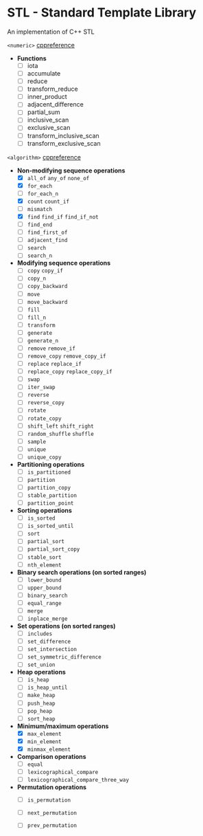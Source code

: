 # STL - Standard Template Library
An implementation of C++ STL

`<numeric>` [cppreference](https://en.cppreference.com/w/cpp/header/numeric)

- **Functions**
	- [ ] iota
	- [ ] accumulate
	- [ ] reduce
	- [ ] transform_reduce
	- [ ] inner_product
	- [ ] adjacent_difference
	- [ ] partial_sum
	- [ ] inclusive_scan
	- [ ] exclusive_scan
	- [ ] transform_inclusive_scan
	- [ ] transform_exclusive_scan

`<algorithm>` [cppreference](https://en.cppreference.com/w/cpp/header/algorithm)

- **Non-modifying sequence operations**
	- [x] `all_of` `any_of` `none_of`
	- [x] `for_each`
	- [ ] `for_each_n`
	- [x] `count` `count_if`
	- [ ] `mismatch`
	- [x] `find` `find_if` `find_if_not`
	- [ ] `find_end`
	- [ ] `find_first_of`
	- [ ] `adjacent_find`
	- [ ] `search`
	- [ ] `search_n`
- **Modifying sequence operations**
    - [ ] `copy` `copy_if`
	- [ ] `copy_n`
	- [ ] `copy_backward`
	- [ ] `move`
	- [ ] `move_backward`
	- [ ] `fill`
	- [ ] `fill_n`
	- [ ] `transform`
	- [ ] `generate`
	- [ ] `generate_n`
	- [ ] `remove` `remove_if`
	- [ ] `remove_copy` `remove_copy_if`
	- [ ] `replace` `replace_if`
	- [ ] `replace_copy` `replace_copy_if`
	- [ ] `swap`
	- [ ] `iter_swap`
	- [ ] `reverse`
	- [ ] `reverse_copy`
	- [ ] `rotate`
	- [ ] `rotate_copy`
	- [ ] `shift_left` `shift_right`
	- [ ] `random_shuffle` `shuffle`
	- [ ] `sample`
	- [ ] `unique`
	- [ ] `unique_copy`
- **Partitioning operations**
	- [ ] `is_partitioned`
	- [ ] `partition`
	- [ ] `partition_copy`
	- [ ] `stable_partition`
	- [ ] `partition_point`
- **Sorting operations**
	- [ ] `is_sorted`
	- [ ] `is_sorted_until`
	- [ ] `sort`
	- [ ] `partial_sort`
	- [ ] `partial_sort_copy`
	- [ ] `stable_sort`
	- [ ] `nth_element`
- **Binary search operations (on sorted ranges)**
	- [ ] `lower_bound`
	- [ ] `upper_bound`
	- [ ] `binary_search`
	- [ ] `equal_range`
	- [ ] `merge`
	- [ ] `inplace_merge`
- **Set operations (on sorted ranges)**
	- [ ] `includes`
	- [ ] `set_difference`
	- [ ] `set_intersection`
	- [ ] `set_symmetric_difference`
	- [ ] `set_union`
- **Heap operations**
	- [ ] `is_heap`
	- [ ] `is_heap_until`
	- [ ] `make_heap`
	- [ ] `push_heap`
	- [ ] `pop_heap`
	- [ ] `sort_heap`
- **Minimum/maximum operations**
	- [x] `max_element`
	- [x] `min_element`
	- [x] `minmax_element`
- **Comparison operations**
	- [ ] `equal`
	- [ ] `lexicographical_compare`
	- [ ] `lexicographical_compare_three_way`
- **Permutation operations**
	- [ ] `is_permutation`
	- [ ] `next_permutation`
	- [ ] `prev_permutation`

